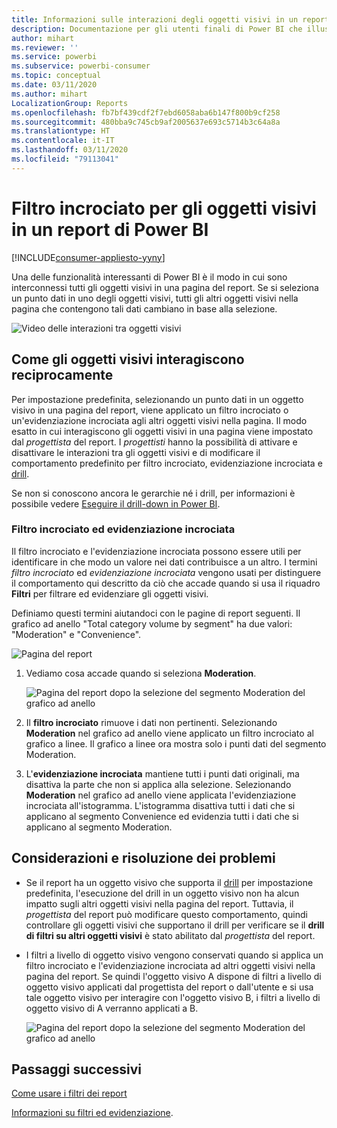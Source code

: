 ```yaml
---
title: Informazioni sulle interazioni degli oggetti visivi in un report
description: Documentazione per gli utenti finali di Power BI che illustra come interagiscono gli oggetti visivi in una pagina di un report.
author: mihart
ms.reviewer: ''
ms.service: powerbi
ms.subservice: powerbi-consumer
ms.topic: conceptual
ms.date: 03/11/2020
ms.author: mihart
LocalizationGroup: Reports
ms.openlocfilehash: fb7bf439cdf2f7ebd6058aba6b147f800b9cf258
ms.sourcegitcommit: 480bba9c745cb9af2005637e693c5714b3c64a8a
ms.translationtype: HT
ms.contentlocale: it-IT
ms.lasthandoff: 03/11/2020
ms.locfileid: "79113041"
---
```

# <a name="how-visuals-cross-filter-each-other-in-a-power-bi-report"></a>Filtro incrociato per gli oggetti visivi in un report di Power BI

[!INCLUDE[consumer-appliesto-yyny](../includes/consumer-appliesto-yyny.md)]

Una delle funzionalità interessanti di Power BI è il modo in cui sono interconnessi tutti gli oggetti visivi in una pagina del report. Se si seleziona un punto dati in uno degli oggetti visivi, tutti gli altri oggetti visivi nella pagina che contengono tali dati cambiano in base alla selezione. 

![Video delle interazioni tra oggetti visivi](media/end-user-interactions/interactions.gif)

## <a name="how-visuals-interact-with-each-other"></a>Come gli oggetti visivi interagiscono reciprocamente

Per impostazione predefinita, selezionando un punto dati in un oggetto visivo in una pagina del report, viene applicato un filtro incrociato o un'evidenziazione incrociata agli altri oggetti visivi nella pagina. Il modo esatto in cui interagiscono gli oggetti visivi in una pagina viene impostato dal *progettista* del report. I *progettisti* hanno la possibilità di attivare e disattivare le interazioni tra gli oggetti visivi e di modificare il comportamento predefinito per filtro incrociato, evidenziazione incrociata e [drill](end-user-drill.md). 

Se non si conoscono ancora le gerarchie né i drill, per informazioni è possibile vedere [Eseguire il drill-down in Power BI](end-user-drill.md). 

### <a name="cross-filtering-and-cross-highlighting"></a>Filtro incrociato ed evidenziazione incrociata

Il filtro incrociato e l'evidenziazione incrociata possono essere utili per identificare in che modo un valore nei dati contribuisce a un altro. I termini *filtro incrociato* ed *evidenziazione incrociata* vengono usati per distinguere il comportamento qui descritto da ciò che accade quando si usa il riquadro **Filtri** per filtrare ed evidenziare gli oggetti visivi.  

Definiamo questi termini aiutandoci con le pagine di report seguenti. Il grafico ad anello "Total category volume by segment" ha due valori: "Moderation" e "Convenience". 

![Pagina del report](media/end-user-interactions/power-bi-interactions-before.png)

1. Vediamo cosa accade quando si seleziona **Moderation**.

    ![Pagina del report dopo la selezione del segmento Moderation del grafico ad anello](media/end-user-interactions/power-bi-interactions-after.png)

2. Il **filtro incrociato** rimuove i dati non pertinenti. Selezionando **Moderation** nel grafico ad anello viene applicato un filtro incrociato al grafico a linee. Il grafico a linee ora mostra solo i punti dati del segmento Moderation. 

3. L'**evidenziazione incrociata** mantiene tutti i punti dati originali, ma disattiva la parte che non si applica alla selezione. Selezionando **Moderation** nel grafico ad anello viene applicata l'evidenziazione incrociata all'istogramma. L'istogramma disattiva tutti i dati che si applicano al segmento Convenience ed evidenzia tutti i dati che si applicano al segmento Moderation. 


## <a name="considerations-and-troubleshooting"></a>Considerazioni e risoluzione dei problemi
- Se il report ha un oggetto visivo che supporta il [drill](end-user-drill.md) per impostazione predefinita, l'esecuzione del drill in un oggetto visivo non ha alcun impatto sugli altri oggetti visivi nella pagina del report. Tuttavia, il *progettista* del report può modificare questo comportamento, quindi controllare gli oggetti visivi che supportano il drill per verificare se il **drill di filtri su altri oggetti visivi** è stato abilitato dal *progettista* del report.
    
- I filtri a livello di oggetto visivo vengono conservati quando si applica un filtro incrociato e l'evidenziazione incrociata ad altri oggetti visivi nella pagina del report. Se quindi l'oggetto visivo A dispone di filtri a livello di oggetto visivo applicati dal progettista del report o dall'utente e si usa tale oggetto visivo per interagire con l'oggetto visivo B, i filtri a livello di oggetto visivo di A verranno applicati a B.

    ![Pagina del report dopo la selezione del segmento Moderation del grafico ad anello](media/end-user-interactions/power-bi-visual-filters.png)

## <a name="next-steps"></a>Passaggi successivi
[Come usare i filtri dei report](../power-bi-how-to-report-filter.md)    


[Informazioni su filtri ed evidenziazione](end-user-report-filter.md). 
